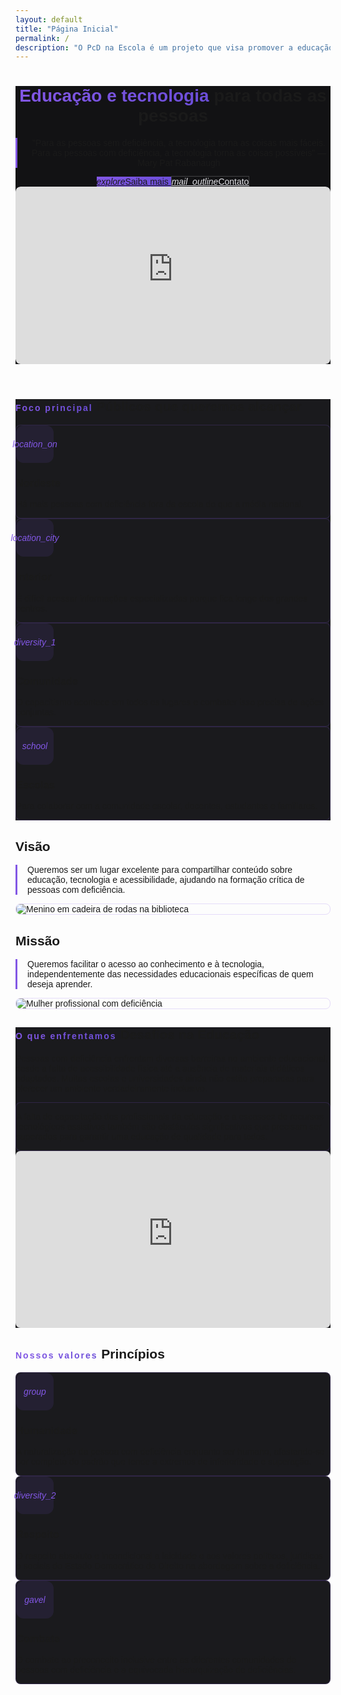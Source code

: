 ```yaml
---
layout: default
title: "Página Inicial"
permalink: /
description: "O PcD na Escola é um projeto que visa promover a educação e tecnologia para todas as pessoas, com foco na acessibilidade e inclusão de pessoas com deficiência."
---
```

<link href="https://fonts.googleapis.com/css2?family=Poppins:wght@400;500;600;700&display=swap" rel="stylesheet">

<style>
  body {
    font-family: 'Poppins', sans-serif;
  }
  
  .btn-primary-gradient {
    background: linear-gradient(90deg, #8257e5, #6c4ed9);
    border: none;
    transition: all 0.2s ease;
  }
  .btn-primary-gradient:hover {
    transform: translateY(-2px);
    box-shadow: 0 4px 12px rgba(130, 87, 229, 0.4);
  }
  
  .btn-outline-custom {
    border: 1px solid rgba(255,255,255,0.2);
    color: #e1e1e6;
    background: transparent;
    transition: all 0.2s ease;
  }
  .btn-outline-custom:hover {
    background: rgba(130, 87, 229, 0.1);
    color: #ffffff; 
    border-color: #8257e5;
  }
  
  .text-gradient {
    background: linear-gradient(90deg, #8257e5, #6c4ed9);
    -webkit-background-clip: text;
    -webkit-text-fill-color: transparent;
    background-clip: text;
  }
  
  .header-bg {
    background: #121214;
  }
  
  .card-hover {
    transition: transform 0.2s ease, box-shadow 0.2s ease;
  }
  .card-hover:hover {
    transform: translateY(-5px);
    box-shadow: 0 8px 16px rgba(0,0,0,0.3);
  }
  
  .card-simple {
    background: #1a1a1d;
    border: 1px solid rgba(130, 87, 229, 0.2);
    border-radius: 8px;
  }
  
  .card-icon-bg {
    background: rgba(130, 87, 229, 0.1);
    color: #8257e5;
    width: 60px;
    height: 60px;
    border-radius: 12px;
    display: flex;
    align-items: center;
    justify-content: center;
  }
  
  .section-bg-alt {
    background: #1a1a1d;
  }
  
  .accent-border {
    border-left: 3px solid #8257e5;
    padding-left: 1rem;
  }
</style>
<header class="py-5 header-bg" role="banner">
    <div class="container px-4">
        <div class="row gx-5 align-items-center justify-content-center">
            <div class="col-lg-7 col-xl-6">
                <div class="my-5 text-center text-xl-start">
                    <h1 class="display-4 fw-bold text-white mb-4">
                        <span class="text-gradient">Educação e tecnologia</span>
                        <span class="d-block mt-2">para todas as pessoas</span>
                    </h1>
                    <p class="lead text-white-50 mb-4 accent-border">
                        "Para as pessoas sem deficiência, a tecnologia torna as coisas mais fáceis. Para as pessoas com deficiência, a tecnologia torna as coisas possíveis" 
                        <span class="d-block mt-2 text-white">— Mary Pat Rabanaugh</span>
                    </p>
                    <div class="d-grid gap-3 d-sm-flex justify-content-sm-center justify-content-xl-start">
                        <a class="btn btn-primary-gradient btn-lg px-4 py-3 rounded-pill" href="#target-audiences" role="button">
                            <i class="material-icons align-middle me-2">explore</i>Saiba mais
                        </a>
                        <a class="btn btn-outline-custom btn-lg px-4 py-3 rounded-pill" href="/contato" role="button">
                            <i class="material-icons align-middle me-2">mail_outline</i>Contato
                        </a>
                    </div>
                </div>
            </div>
            <div class="col-xl-5 text-center">        
                <div style="border-radius: 8px; overflow: hidden;">
                    <div style="position: relative; padding-top: 56.25%;">
                        <iframe
                            src="https://customer-n8imyf4ea5hvxexl.cloudflarestream.com/bdb671eacec4dc6db44cd7729bece654/iframe?poster=https%3A%2F%2Fimagedelivery.net%2FRuw4waFkOelbXULIoE-oQg%2F9da6e101-1fe1-46f8-b533-b0cfd9c49e00%2Fpublic"
                            loading="lazy"
                            style="border: none; position: absolute; top: 0; left: 0; height: 100%; width: 100%; border-radius: 8px;"
                            allow="accelerometer; gyroscope; autoplay; encrypted-media; picture-in-picture;"
                            allowfullscreen="true"
                            title="Vídeo de apresentação"
                        ></iframe>
                    </div>
                </div>
            </div>
        </div>
    </div>
</header>

<section class="py-5 section-bg-alt" role="region" aria-labelledby="target-audiences">
    <div class="container px-5">
        <h2 id="target-audiences" class="fw-bold mb-5 text-center">
            <span class="d-block text-gradient text-uppercase mb-2" style="font-size: 0.875rem; letter-spacing: 2px;">Foco principal</span>
            <span class="display-5">Públicos que queremos alcançar</span>
        </h2>
        <div class="row gx-4 justify-content-center">
            <div class="col-lg-3 col-md-6 mb-4">
                <div class="card h-100 card-simple card-hover">
                    <div class="card-body p-4 text-center">
                        <div class="card-icon-bg mx-auto mb-3">
                            <i class="material-icons fs-3" aria-hidden="true">location_on</i>
                        </div>
                        <h3 class="fw-bold text-white h5 mb-3">Nordeste</h3>
                        <p class="text-white-50 mb-0 small">Há mais pessoas com deficiência fora da escola do que a média nacional.</p>
                    </div>
                </div>
            </div>
            <div class="col-lg-3 col-md-6 mb-4">
                <div class="card h-100 card-simple card-hover">
                    <div class="card-body p-4 text-center">
                        <div class="card-icon-bg mx-auto mb-3">
                            <i class="material-icons fs-3" aria-hidden="true">location_city</i>
                        </div>
                        <h3 class="fw-bold text-white h5 mb-3">Interior</h3>
                        <p class="text-white-50 mb-0 small">É difícil acessar informações especializadas porque fica longe dos grandes centros.</p>
                    </div>
                </div>
            </div>
            <div class="col-lg-3 col-md-6 mb-4">
                <div class="card h-100 card-simple card-hover">
                    <div class="card-body p-4 text-center">
                        <div class="card-icon-bg mx-auto mb-3">
                            <i class="material-icons fs-3" aria-hidden="true">diversity_1</i>
                        </div>
                        <h3 class="fw-bold text-white h5 mb-3">Comunidade</h3>
                        <p class="text-white-50 mb-0 small">O capacitismo acontece em todos os lugares e combater isso precisa de ações conjuntas.</p>
                    </div>
                </div>
            </div>
            <div class="col-lg-3 col-md-6 mb-4">
                <div class="card h-100 card-simple card-hover">
                    <div class="card-body p-4 text-center">
                        <div class="card-icon-bg mx-auto mb-3">
                            <i class="material-icons fs-3" aria-hidden="true">school</i>
                        </div>
                        <h3 class="fw-bold text-white h5 mb-3">Escolas</h3>
                        <p class="text-white-50 mb-0 small">Para colaborar com a comunidade escolar, docentes, estudantes e familiares.</p>
                    </div>
                </div>
            </div>
        </div>
    </div>
</section>

<section class="py-5" role="region" aria-labelledby="vision-mission">
    <div class="container px-5">
        <div class="row gx-5 mb-4">
            <div class="col-lg-6 mb-4 mb-lg-0">
                <h2 id="vision" class="fw-bold mb-3">
                    <span class="h3">Visão</span>
                </h2>
                <p class="text-white-50 mb-3 accent-border">
                    Queremos ser um lugar excelente para compartilhar conteúdo sobre educação, tecnologia e acessibilidade, ajudando na formação crítica de pessoas com deficiência.
                </p>
                <div style="border-radius: 8px; overflow: hidden; border: 1px solid rgba(130, 87, 229, 0.2);">
                    <img class="img-fluid" 
                        src="https://media.istockphoto.com/id/474967218/photo/portrait-of-boy-sitting-in-wheelchair-at-library.jpg?s=612x612&w=0&k=20&c=-awiQc39xdn0XlMrOgfWhyjBcNnYh-I8HnEIf3cvnwg=" 
                        alt="Menino em cadeira de rodas na biblioteca" 
                        loading="lazy">
                </div>
            </div>
            <div class="col-lg-6">
                <h2 id="mission" class="fw-bold mb-3">
                    <span class="h3">Missão</span>
                </h2>
                <p class="text-white-50 mb-3 accent-border">
                    Queremos facilitar o acesso ao conhecimento e à tecnologia, independentemente das necessidades educacionais específicas de quem deseja aprender.
                </p>
                <div style="border-radius: 8px; overflow: hidden; border: 1px solid rgba(130, 87, 229, 0.2);">
                    <img class="img-fluid" 
                        src="https://media.istockphoto.com/id/1323184150/photo/her-disability-doesnt-stop-her-from-being-a-successful-businesswoman.jpg?s=612x612&w=0&k=20&c=qnr9GU2wt_XrikxPbYin89x6tAzSpcgfhUBXOTG4_FQ=" 
                        alt="Mulher profissional com deficiência" 
                        loading="lazy">
                </div>
            </div>
        </div>
    </div>
</section>

<section class="py-5 section-bg-alt" role="region" aria-labelledby="challenges">
    <div class="container px-5">
        <div class="row gx-5 align-items-center">
            <div class="col-lg-6 mb-4 mb-lg-0">
                <h2 id="challenges" class="fw-bold mb-4">
                    <span class="d-block text-gradient text-uppercase mb-2" style="font-size: 0.875rem; letter-spacing: 2px;">O que enfrentamos</span>
                    <span class="h3">Desafios na Educação</span>
                </h2>
                <p class="text-white-50 mb-4">
                    Pessoas com deficiência enfrentam diversas barreiras no ambiente educacional, desde a falta de acessibilidade física até a ausência de materiais didáticos adaptados. Muitas escolas e universidades ainda não estão preparadas para oferecer um ambiente verdadeiramente inclusivo.
                </p>
                <div class="p-4 card-simple">
                    <p class="text-white-50 mb-0">
                        A falta de capacitação dos profissionais da educação e a escassez de recursos tecnológicos assistivos também são obstáculos significativos que precisam ser superados para garantir uma educação de qualidade para todos.
                    </p>
                </div>
            </div>
            <div class="col-lg-6">
                <div style="border-radius: 8px; overflow: hidden;">
                    <div style="position:relative;padding-top:56.25%;">
                        <iframe id="panda-25f13c60-bac7-45a9-be54-d519419335b7" 
                                src="https://player-vz-480faebf-94f.tv.pandavideo.com.br/embed/?v=25f13c60-bac7-45a9-be54-d519419335b7" 
                                style="border:none;position:absolute;top:0;left:0;width:100%;height:100%;" 
                                allow="accelerometer;gyroscope;autoplay;encrypted-media;picture-in-picture" 
                                allowfullscreen=true 
                                fetchpriority="high"
                                title="Vídeo sobre desafios na educação">
                        </iframe>
                    </div>
                </div>
            </div>
        </div>
    </div>
</section>

<section class="py-5" role="region" aria-labelledby="principles">
    <div class="container px-5">
        <h2 id="principles" class="fw-bold mb-5 text-center">
            <span class="d-block text-gradient text-uppercase mb-2" style="font-size: 0.875rem; letter-spacing: 2px;">Nossos valores</span>
            <span class="display-5">Princípios</span>
        </h2>
        <div class="row gx-4 justify-content-center">
            <div class="col-lg-4 col-md-6 mb-4">
                <div class="card h-100 card-simple card-hover">
                    <div class="card-body p-4 text-center">
                        <div class="card-icon-bg mx-auto mb-3">
                            <i class="material-icons fs-3" aria-hidden="true">group</i>
                        </div>
                        <h3 class="fw-bold text-white h5 mb-3">Humanidade</h3>
                        <p class="text-white-50 mb-0 small">A naturalização da pessoa com deficiência enquanto ser humano, afastando-se por completo do padrão que tende a extremos de inferioridade e superação.</p>
                    </div>
                </div>
            </div>
            <div class="col-lg-4 col-md-6 mb-4">
                <div class="card h-100 card-simple card-hover">
                    <div class="card-body p-4 text-center">
                        <div class="card-icon-bg mx-auto mb-3">
                            <i class="material-icons fs-3" aria-hidden="true">diversity_2</i>
                        </div>
                        <h3 class="fw-bold text-white h5 mb-3">Respeito</h3>
                        <p class="text-white-50 mb-0 small">O respeito absoluto e incondicional a laicidade e aos valores políticos, jurídicos e sociais do Estado Democrático de Direito na abordagem sobre a deficiência.</p>
                    </div>
                </div>
            </div>
            <div class="col-lg-4 col-md-6 mb-4">
                <div class="card h-100 card-simple card-hover">
                    <div class="card-body p-4 text-center">
                        <div class="card-icon-bg mx-auto mb-3">
                            <i class="material-icons fs-3" aria-hidden="true">gavel</i>
                        </div>
                        <h3 class="fw-bold text-white h5 mb-3">Combate</h3>
                        <p class="text-white-50 mb-0 small">O combate ao preconceito inclusive entre as diferentes comunidades de pessoas com deficiência e a equivocada hierarquização de deficiências.</p>
                    </div>
                </div>
            </div>
        </div>
    </div>
</section>
